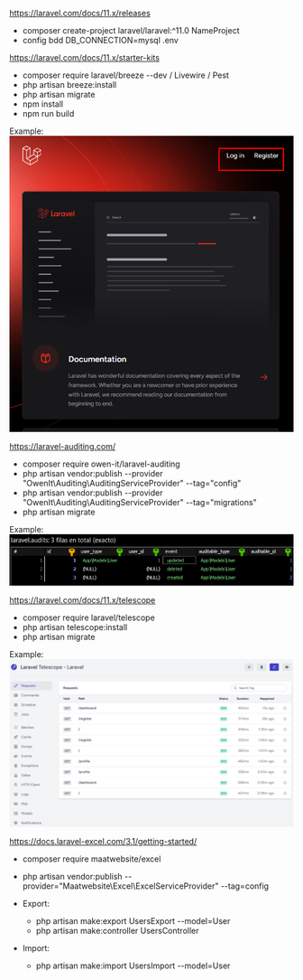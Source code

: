 https://laravel.com/docs/11.x/releases
- composer create-project laravel/laravel:^11.0 NameProject
- config bdd DB_CONNECTION=mysql .env

https://laravel.com/docs/11.x/starter-kits
- composer require laravel/breeze --dev / Livewire / Pest
- php artisan breeze:install
- php artisan migrate
- npm install
- npm run build

Example: ![alt text](image-1.png)

https://laravel-auditing.com/
- composer require owen-it/laravel-auditing
- php artisan vendor:publish --provider "OwenIt\Auditing\AuditingServiceProvider" --tag="config"
- php artisan vendor:publish --provider "OwenIt\Auditing\AuditingServiceProvider" --tag="migrations"
- php artisan migrate

Example:  ![alt text](image.png)

https://laravel.com/docs/11.x/telescope
- composer require laravel/telescope
- php artisan telescope:install
- php artisan migrate

Example: ![alt text](image-2.png)

https://docs.laravel-excel.com/3.1/getting-started/
- composer require maatwebsite/excel
- php artisan vendor:publish --provider="Maatwebsite\Excel\ExcelServiceProvider" --tag=config


- Export:
    - php artisan make:export UsersExport --model=User
    - php artisan make:controller UsersController 

 
- Import:
    - php artisan make:import UsersImport --model=User


